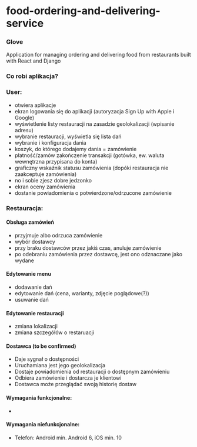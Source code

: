 # food-ordering-and-delivering-service
### Glove
Application for managing ordering and delivering food from restaurants built with React and Django


### Co robi aplikacja?
### User:
* otwiera aplikacje
* ekran logowania się do aplikacji (autoryzacja Sign Up with Apple i Google)
* wyświetlenie listy restauracji na zasadzie geolokalizacji (wpisanie adresu)
* wybranie restauracji, wyświetla się lista dań
* wybranie i konfiguracja dania 
* koszyk, do którego dodajemy dania = zamówienie
* płatność/zamów zakończenie transakcji (gotówka, ew. waluta wewnętrzna przypisana do konta) 
* graficzny wskaźnik statusu zamówienia (dopóki restauracja nie zaakceptuje zamówienia)
* no i sobie zjesz dobre jedzonko
* ekran oceny zamówienia
* dostanie powiadomienia o potwierdzone/odrzucone zamówienie


### Restauracja:
#### Obsługa zamówień
* przyjmuje albo odrzuca zamówienie
* wybór dostawcy
* przy braku dostawców przez jakiś czas, anuluje zamówienie
* po odebraniu zamówienia przez dostawcę, jest ono odznaczane jako wydane

#### Edytowanie menu
* dodawanie dań
* edytowanie dań (cena, warianty, zdjęcie poglądowe(?))
* usuwanie dań

#### Edytowanie restauracji
* zmiana lokalizacji
* zmiana szczegółów o restaruacji

#### Dostawca (to be confirmed)
* Daje sygnał o dostępności
* Uruchamiana jest jego geolokalizacja
* Dostaje powiadomienia od restauracji o dostępnym zamówieniu
* Odbiera zamówienie i dostarcza je klientowi
* Dostawca może przeglądać swoją historię dostaw



#### Wymagania funkcjonalne:
* 


#### Wymagania niefunkcjonalne:
* Telefon: Android min. Android 6, iOS min. 10
